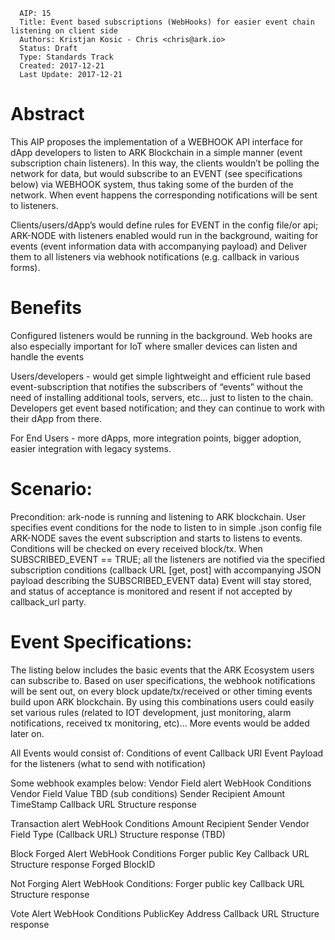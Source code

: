 ```
  AIP: 15
  Title: Event based subscriptions (WebHooks) for easier event chain listening on client side
  Authors: Kristjan Kosic - Chris <chris@ark.io>
  Status: Draft
  Type: Standards Track
  Created: 2017-12-21
  Last Update: 2017-12-21
```

Abstract
========

This AIP proposes the implementation of a WEBHOOK API interface for dApp developers to listen to ARK Blockchain in a simple manner (event subscription chain listeners).
In this way, the clients wouldn’t be polling the network for data, but would subscribe to an EVENT (see specifications below) via WEBHOOK system, thus taking some of the burden of the network.  When event happens the corresponding notifications will be sent to listeners.

Clients/users/dApp’s would define rules for EVENT in the config file/or api; 
ARK-NODE with listeners enabled would run in the background, waiting for events (event information data with accompanying payload) and 
Deliver them to all listeners via webhook notifications (e.g. callback in various forms).

Benefits
==========

Configured listeners would be running in the background. Web hooks are also especially important for IoT where smaller devices can listen and handle the events 

Users/developers - would get simple lightweight and efficient rule based event-subscription that notifies the subscribers of “events” without the need of installing additional tools, servers, etc... just to listen to the chain. Developers get event based notification; and they can continue to work with their dApp from there. 

For End Users - more dApps, more integration points, bigger adoption, easier integration with legacy systems.

Scenario:
==========
Precondition: ark-node is running and listening to ARK blockchain.
User specifies event conditions for the node to listen to in simple .json config file
ARK-NODE saves the event subscription and starts to listens to events. Conditions will be checked on every received block/tx.
When SUBSCRIBED_EVENT == TRUE; all the listeners are notified via the specified subscription conditions (callback URL [get, post] with accompanying JSON payload describing the SUBSCRIBED_EVENT data)
Event will stay stored, and status of acceptance is monitored and resent if not accepted by callback_url party.

Event Specifications:
===========
The listing below includes the basic events that the ARK Ecosystem users  can subscribe to.
Based on user specifications, the webhook notifications will be sent out, on every block update/tx/received or other timing events build upon ARK blockchain. By using this combinations users could easily set various rules (related to IOT development, just monitoring, alarm notifications, received tx monitoring, etc)...
More events would be added later on.

All Events would consist of:
    Conditions of event
    Callback URI
    Event Payload for the listeners (what to send with notification)

Some webhook examples below:
    Vendor Field alert WebHook 
    Conditions
    Vendor Field Value TBD (sub conditions)
    Sender
    Recipient
    Amount
    TimeStamp
    Callback URL
    Structure response

Transaction alert WebHook
    Conditions
    Amount
    Recipient
    Sender
    Vendor Field
    Type
    (Callback URL)
    Structure response (TBD)

Block Forged Alert WebHook
    Conditions
    Forger public Key
    Callback URL
    Structure response 
    Forged BlockID

Not Forging Alert WebHook
    Conditions:
        Forger public key
    Callback URL
    Structure response

Vote Alert WebHook
    Conditions
    PublicKey
    Address
    Callback URL
    Structure response

